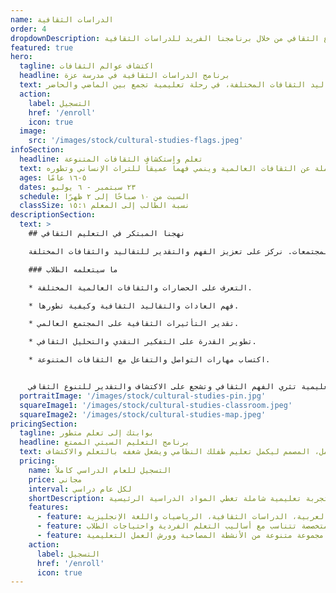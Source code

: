 ```yaml
---
name: الدراسات الثقافية
order: 4
dropdownDescription: انطلق في مغامرة معرفية لاكتشاف التنوع الثقافي من خلال برنامجنا الفريد للدراسات الثقافية.
featured: true
hero:
  tagline: اكتشاف عوالم الثقافات
  headline: برنامج الدراسات الثقافية في مدرسة عزة
  text: انضم إلينا لاستكشاف تاريخ وتقاليد الثقافات المختلفة، في رحلة تعليمية تجمع بين الماضي والحاضر.
  action:
    label: التسجيل
    href: '/enroll'
    icon: true
  image:
    src: '/images/stock/cultural-studies-flags.jpeg'
infoSection:
  headline: تعلم واستكشاف الثقافات المتنوعة
  text: برنامجنا يقدم لمحة شاملة عن الثقافات العالمية وينمي فهماً عميقاً للتراث الإنساني وتطوره.
  ages: ٥-١٦ عامًا
  dates: ٢٣ سبتمبر - ٦ يوليو
  schedule: السبت من ١٠ صباحًا إلى ٢ ظهرًا
  classSize: نسبة الطالب إلى المعلم ١٥:١
descriptionSection:
  text: >
    ## نهجنا المبتكر في التعليم الثقافي

    يأخذ برنامجنا الطلاب في رحلة عبر الزمن لاستكشاف الحضارات والمجتمعات. نركز على تعزيز الفهم والتقدير للتقاليد والثقافات المختلفة.

    ### ما سيتعلمه الطلاب

    * التعرف على الحضارات والثقافات العالمية المختلفة.

    * فهم العادات والتقاليد الثقافية وكيفية تطورها.

    * تقدير التأثيرات الثقافية على المجتمع العالمي.

    * تطوير القدرة على التفكير النقدي والتحليل الثقافي.

    * اكتساب مهارات التواصل والتفاعل مع الثقافات المتنوعة.


    في مدرسة عزة، نسعى لتوفير تجربة تعليمية تثري الفهم الثقافي وتشجع على الاكتشاف والتقدير للتنوع الثقافي.
  portraitImage: '/images/stock/cultural-studies-pin.jpg'
  squareImage1: '/images/stock/cultural-studies-classroom.jpeg'
  squareImage2: '/images/stock/cultural-studies-map.jpeg'
pricingSection:
  tagline: بوابتك إلى تعلم متطور
  headline: برنامج التعليم السبتي الممتع
  text: انضم إلينا لتجربة سبتية مثرية مع منهجنا الشامل، المصمم ليكمل تعليم طفلك النظامي ويشعل شغفه بالتعلم والاكتشاف.
  pricing:
    name: التسجيل للعام الدراسي كاملاً
    price: مجاني
    interval: لكل عام دراسي
    shortDescription: تجربة تعليمية شاملة تغطي المواد الدراسية الرئيسية
    features:
      - feature: منهج شامل يتضمن اللغة العربية، الدراسات الثقافية، الرياضيات واللغة الإنجليزية
      - feature: أساليب تعليم متخصصة تتناسب مع أساليب التعلم الفردية واحتياجات الطلاب
      - feature: فرصة للوصول إلى مجموعة متنوعة من الأنشطة المصاحبة وورش العمل التعليمية
    action:
      label: التسجيل
      href: '/enroll'
      icon: true
---
```

